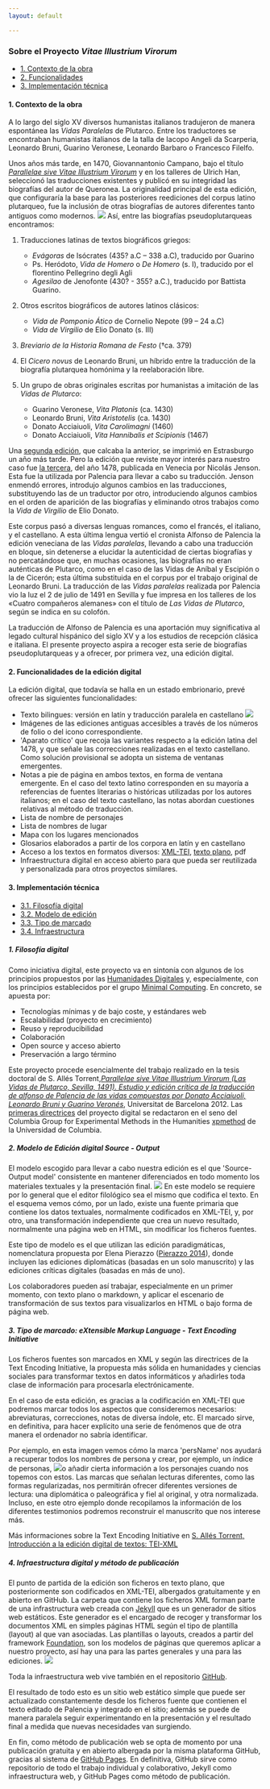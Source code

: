 ```yaml
---
layout: default

---
```


### Sobre el Proyecto *Vitae Illustrium Virorum*

<ul class="button-group">
<li><a href="#contexto-de-la-obra" class="tiny button">1. Contexto de la obra</a></li>
<li><a href="#funcionalidades-de-la-edicin-digital" class="tiny button">2. Funcionalidades</a></li>
<li><a href="#implementacin-tcnica" class="tiny button">3. Implementación técnica</a></li>
</ul>

#### 1. Contexto de la obra

A lo largo del siglo XV diversos humanistas italianos tradujeron de manera espontánea las *Vidas Paralelas* de Plutarco. Entre los traductores se encontraban humanistas italianos de la talla de Iacopo Angeli da Scarperia, Leonardo Bruni, Guarino Veronese, Leonardo Barbaro o Francesco Filelfo. 

Unos años más tarde, en 1470, Giovannantonio Campano, bajo el título [*Parallelae sive Vitae Illustrium Virorum*](http://istc.bl.uk/search/search.html?operation=record&rsid=500536&q=0) y en los talleres de Ulrich Han, seleccionó las traducciones existentes y publicó en su integridad las biografías del autor de Queronea. La originalidad principal de esta edición, que configuraría la base para las posteriores reediciones del corpus latino plutarqueo, fue la inclusión de otras biografías de autores diferentes tanto antiguos como modernos. <a href="public/images/vista_di_insieme.jpg" target="_new"><img src="public/images/vista_di_insieme.jpg" class="img_texto" ></a> Así, entre las biografías pseudoplutarqueas encontramos: 

1. Traducciones latinas de textos biográficos griegos:
	+ *Evágoras* de Isócrates (435? a.C – 338 a.C), traducido por Guarino 
	+ Ps. Heródoto, *Vida de Homero* o *De Homero* (s. I), traducido por el florentino Pellegrino degli Agli
	+ *Agesilao* de Jenofonte (430? - 355? a.C.), traducido por Battista Guarino.

2. Otros escritos biográficos de autores latinos clásicos:
	+ *Vida de Pomponio Ático* de Cornelio Nepote (99 – 24 a.C)
	+ *Vida de Virgilio* de Elio Donato (s. III)
		
3. *Breviario de la Historia Romana de Festo* (†ca. 379)
	
4. El *Cicero novus* de Leonardo Bruni, un híbrido entre la traducción de la biografía plutarquea homónima y la reelaboración libre.
	
5. Un grupo de obras originales escritas por humanistas a imitación de las *Vidas de Plutarco*:
	+ Guarino Veronese, *Vita Platonis* (ca. 1430)
	+ Leonardo Bruni, *Vita Aristotelis* (ca. 1430)
	+ Donato Acciaiuoli, *Vita Carolimagni* (1460)
	+ Donato Acciaiuoli, *Vita Hannibalis et Scipionis* (1467)

Una [segunda edición](http://istc.bl.uk/search/search.html?operation=record&rsid=500610&q=2), que calcaba la anterior, se imprimió en Estrasburgo un año más tarde. Pero la edición que reviste mayor interés para nuestro caso fue [la tercera](http://istc.bl.uk/search/search.html?operation=record&rsid=500610&q=3), del año 1478, publicada en Venecia por Nicolás Jenson. Esta fue la utilizada por Palencia para llevar a cabo su traducción. Jenson enmendó errores, introdujo algunos cambios en las traducciones, substituyendo las de un traductor por otro, introduciendo algunos cambios en el orden de aparición de las biografías y eliminando otros trabajos como la *Vida de Virgilio* de Elio Donato. 

Este corpus pasó a diversas lenguas romances, como el francés, el italiano, y el castellano. A esta última lengua vertió el cronista Alfonso de Palencia la edición veneciana de las *Vidas paralelas*,  llevando a cabo una traducción en bloque, sin detenerse a elucidar la autenticidad de ciertas biografías y no percatándose que, en muchas ocasiones, las biografías no eran auténticas de Plutarco, como en el caso de las Vidas de Aníbal y Escipión o la de Cicerón; esta última substituida en el corpus por el trabajo original de Leonardo Bruni. La traducción de las *Vidas paralelas* realizada por Palencia vio la luz el 2 de julio de 1491 en Sevilla y fue impresa en los talleres de los «Cuatro compañeros alemanes» con el título de *Las Vidas de Plutarco*, según se indica en su colofón.

La traducción de Alfonso de Palencia es una aportación muy significativa al legado cultural hispánico del siglo XV y a los estudios de recepción clásica e italiana. El presente proyecto aspira a recoger esta serie de biografías pseudoplutarqueas y a ofrecer, por primera vez, una edición digital. 

#### 2. Funcionalidades de la edición digital

La edición digital, que todavía se halla en un estado embrionario, prevé ofrecer las siguientes funcionalidades:

* Texto bilingues: versión en latín y traducción paralela en castellano <a href="public/images/edicion.png" target="_new"><img src="public/images/edicion.png" class="img_texto" ></a>
* Imágenes de las ediciones antiguas accesibles a través de los números de folio o del icono correspondiente. 
* 'Aparato crítico' que recoja las variantes respecto a la edición latina del 1478, y que señale las correcciones realizadas en el texto castellano. Como solución provisional se adopta un sistema de ventanas emergentes. 
* Notas a pie de página en ambos textos, en forma de ventana emergente. En el caso del texto latino corresponden en su mayoría a referencias de fuentes literarias o históricas utilizadas por los autores italianos; en el caso del texto castellano, las notas abordan cuestiones relativas al método de traducción.  
* Lista de nombre de personajes
* Lista de nombres de lugar
* Mapa con los lugares mencionados 
* Glosarios elaborados a partir de los corpora en latín y en castellano
* Acceso a los textos en formatos diversos: [XML-TEI](https://github.com/susannalles/Vitae/tree/master/public/XML-TEI), [texto plano](https://github.com/susannalles/Vitae/tree/master/public/XML-TEI/TXT), pdf 
* Infraestructura digital en acceso abierto para que pueda ser reutilizada y personalizada para otros proyectos similares.

#### 3. Implementación técnica

<ul class="button-group">
<li><a href="#filosofa-digital" class="tiny button">3.1. Filosofía digital</a></li>
<li><a href="#modelo-de-edicin-digital-source---output" class="tiny button">3.2. Modelo de edición</a></li>
<li><a href="#tipo-de-marcado-extensible-markup-language---text-encoding-initiative" class="tiny button">3.3. Tipo de marcado</a></li>
<li><a href="#infraestructura-digital-y-mtodo-de-publicacin" class="tiny button">3.4. Infraestructura</a></li>
</ul>

##### 1. Filosofía digital 

Como iniciativa digital, este proyecto va en sintonía con algunos de los principios propuestos por las [Humanidades Digitales](http://tcp.hypotheses.org/487) y, especialmente, con los principios establecidos por el grupo [Minimal Computing](http://go-dh.github.io/mincomp/). En concreto, se apuesta por: 

* Tecnologías mínimas y de bajo coste, y estándares web 
* Escalabilidad (proyecto en crecimiento)   
* Reuso y reproducibilidad  
* Colaboración
* Open source y acceso abierto
* Preservación a largo término

Este proyecto procede esencialmente del trabajo realizado en la tesis doctoral de S. Allés Torrent,[*Parallelae sive Vitae Illustrium Virorum (Las Vidas de Plutarco, Sevilla, 1491). Estudio y edición crítica de la traducción de alfonso de Palencia de las vidas compuestas por Donato Acciaiuoli, Leonardo Bruni y Guarino Veronés*](http://diposit.ub.edu/dspace/handle/2445/41677?mode=full), Universitat de Barcelona 2012. Las [primeras directrices](vitae_en.html) del proyecto digital se redactaron en el seno del Columbia Group for Experimental Methods in the Humanities [xpmethod](http://xpmethod.plaintext.in/) de la Universidad de Columbia.

##### 2. Modelo de Edición digital Source - Output 

El modelo escogido para llevar a cabo nuestra edición es el que 'Source-Output model' consistente en mantener diferenciados en todo momento los materiales textuales y la presentación final. <a href="public/images/source-output.png" target="_new"><img src="public/images/source-output.png" class="img_texto" ></a> En este modelo se requiere por lo general que el editor filológico sea el mismo que codifica el texto. En el esquema vemos cómo, por un lado, existe una fuente primaria que contiene los datos textuales, normalmente codificados en XML-TEI, y, por otro, una transformación independiente que crea un nuevo resultado, normalmente una página web en HTML, sin modificar los ficheros fuentes.  

Este tipo de modelo es el que utilizan las edición paradigmáticas, nomenclatura propuesta por Elena Pierazzo ([Pierazzo 2014](http://scholarlyediting.org/2014/essays/essay.pierazzo.html)), donde incluyen las ediciones diplomáticas (basadas en un solo manuscrito) y las ediciones críticas digitales (basadas en más de uno). 

Los colaboradores pueden así trabajar, especialmente en un primer momento, con texto plano o markdown, y aplicar el escenario de transformación de sus textos para visualizarlos en HTML o bajo forma de página web. 

##### 3. Tipo de marcado: eXtensible Markup Language - Text Encoding Initiative 

Los ficheros fuentes son marcados en XML y según las directrices de la Text Encoding Initiative, la propuesta más sólida en humanidades y ciencias sociales para transformar textos en datos informáticos y añadirles toda clase de información para procesarla electrónicamente. 

En el caso de esta edición, es gracias a la codificación en XML-TEI que podremos marcar todos los aspectos que consideremos necesarios: abreviaturas, correcciones, notas de diversa índole, etc. El marcado sirve, en definitiva, para hacer explícito una serie de fenómenos que de otra manera el ordenador no sabría identificar. 

Por ejemplo, en esta imagen vemos cómo la marca 'persName' nos ayudará a recuperar todos los nombres de persona y crear, por ejemplo, un índice de personas, <a href="public/images/marcado.png" target="_new"><img src="public/images/marcado.png" class="img_texto" ></a>o añadir cierta información a los personajes cuando nos topemos con estos. Las marcas que señalan lecturas diferentes, como las formas regularizadas, nos permitirán ofrecer diferentes versiones de lectura: una diplomática o paleográfica y fiel al original, y otra normalizada. Incluso, en este otro ejemplo donde recopilamos la información de los diferentes testimonios podremos reconstruir el manuscrito que nos interese más. 

Más informaciones sobre la Text Encoding Initiative en [S. Allés Torrent, Introducción a la edición digital de textos: TEI-XML](http://susannalles.github.io/Web-TEI/1.1.html)

##### 4. Infraestructura digital y método de publicación

El punto de partida de la edición son ficheros en texto plano, que posteriormente son codificados en XML-TEI, albergados gratuitamente y en abierto en GitHub. La carpeta que contiene los ficheros XML forman parte de una infrastructura web creada con [Jekyll](https://jekyllrb.com/) que es un generador de sitios web estáticos. Este generador es el encargado de recoger y transformar los documentos XML en simples páginas HTML según el tipo de plantilla (layout) al que van asociadas. Las plantillas o layouts, creados a partir del framework [Foundation](http://foundation.zurb.com/), son los modelos de páginas que queremos aplicar a nuestro proyecto, así hay una para las partes generales y una para las ediciones.  <a href="public/images/infrastructure.png" target="_new"><img src="public/images/infrastructure.png" class="img_texto" ></a>

Toda la infraestructura web vive también en el repositorio [GitHub](https://github.com/susannalles/Vitae). 

El resultado de todo esto es un sitio web estático simple que puede ser actualizado constantemente desde los ficheros fuente que contienen el texto editado de Palencia y integrado en el sitio; además se puede de manera paralela seguir experimentando en la presentación y el resultado final a medida que nuevas necesidades van surgiendo. 

En fin, como método de publicación web se opta de momento por una publicación gratuita y en abierto albergada por la misma plataforma GitHub, gracias al sistema de [GitHub Pages](https://pages.github.com/).  En definitiva, GitHub sirve como repositorio de todo el trabajo individual y colaborativo, Jekyll como infraestructura web, y GitHub Pages como método de publicación.











